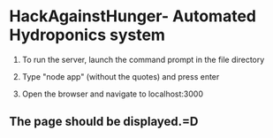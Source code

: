 # HackAgainstHunger- Automated Hydroponics system

1. To run the server, launch the command prompt in the file directory

2. Type "node app" (without the quotes) and press enter

3. Open the browser and navigate to localhost:3000

## The page should be displayed.=D
